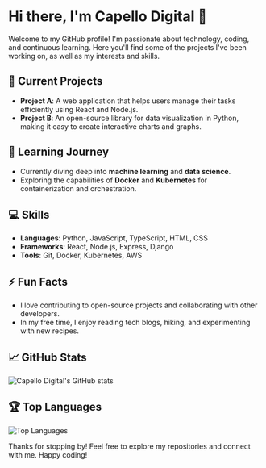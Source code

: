 # Hi there, I'm Capello Digital 👋

Welcome to my GitHub profile! I'm passionate about technology, coding, and continuous learning. Here you'll find some of the projects I've been working on, as well as my interests and skills.

## 🔭 Current Projects
- **Project A**: A web application that helps users manage their tasks efficiently using React and Node.js.
- **Project B**: An open-source library for data visualization in Python, making it easy to create interactive charts and graphs.

## 🌱 Learning Journey
- Currently diving deep into **machine learning** and **data science**.
- Exploring the capabilities of **Docker** and **Kubernetes** for containerization and orchestration.

## 💻 Skills
- **Languages**: Python, JavaScript, TypeScript, HTML, CSS
- **Frameworks**: React, Node.js, Express, Django
- **Tools**: Git, Docker, Kubernetes, AWS

## ⚡ Fun Facts
- I love contributing to open-source projects and collaborating with other developers.
- In my free time, I enjoy reading tech blogs, hiking, and experimenting with new recipes.

## 📈 GitHub Stats
![Capello Digital's GitHub stats](https://github-readme-stats.vercel.app/api?username=capellodigital&show_icons=true&theme=radical)

## 🏆 Top Languages
![Top Languages](https://github-readme-stats.vercel.app/api/top-langs/?username=capellodigital&layout=compact&theme=radical)

Thanks for stopping by! Feel free to explore my repositories and connect with me. Happy coding!
